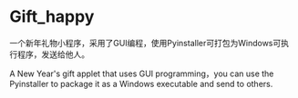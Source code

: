 # Gift_happy

一个新年礼物小程序，采用了GUI编程，使用Pyinstaller可打包为Windows可执行程序，发送给他人。


A New Year's gift applet that uses GUI programming，you can use the Pyinstaller to package it as a Windows executable and send to others.
